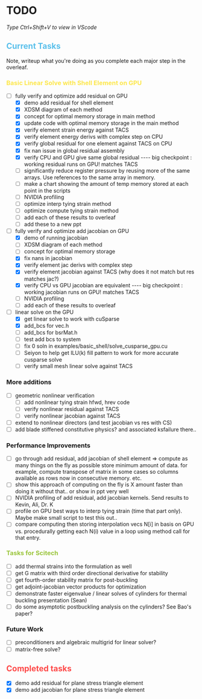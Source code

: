 # TODO
*Type Ctrl+Shift+V to view in VScode*
## <span style="color:#5bc0eb">Current Tasks</span>
Note, writeup what you're doing as you complete each major step in the overleaf.

### <span style="color:#fde74c">Basic Linear Solve with Shell Element on GPU</span>
- [ ] fully verify and optimize add residual on GPU
    - [x] demo add residual for shell element
    - [x] XDSM diagram of each method
    - [x] concept for optimal memory storage in main method
    - [x] update code with optimal memory storage in the main method
    - [x] verify element strain energy against TACS
    - [x] verify element energy derivs with complex step on CPU
    - [x] verify global residual for one element against TACS on CPU
    - [x] fix nan issue in global residual assembly
    - [x] verify CPU and GPU give same global residual
    ---- big checkpoint : working residual runs on GPU! matches TACS
    - [ ] significantly reduce register pressure by reusing more of the same arrays. Use references to the same array in memory.
    - [ ] make a chart showing the amount of temp memory stored at each point in the scripts
    - [ ] NVIDIA profiling
    - [ ] optimize interp tying strain method
    - [ ] optimize compute tying strain method
    - [ ] add each of these results to overleaf
    - [ ] add these to a new ppt
- [ ] fully verify and optimize add jacobian on GPU
    - [x] demo of running jacobian
    - [ ] XDSM diagram of each method
    - [ ] concept for optimal memory storage
    - [x] fix nans in jacobian
    - [x] verify element jac derivs with complex step
    - [x] verify element jacobian against TACS (why does it not match but res matches jac?)
    - [x] verify CPU vs GPU jacobian are equivalent
    ---- big checkpoint : working jacobian runs on GPU! matches TACS
    - [ ] NVIDIA profiling
    - [ ] add each of these results to overleaf
- [ ] linear solve on the GPU
    - [x] get linear solve to work with cuSparse
    - [x] add_bcs for vec.h
    - [ ] add_bcs for bsrMat.h
    - [ ] test add bcs to system
    - [ ] fix 0 soln in examples/basic_shell/solve_cusparse_gpu.cu
    - [ ] Seiyon to help get ILU(k) fill pattern to work for more accurate cusparse solve 
    - [ ] verify small mesh linear solve against TACS

### More additions
- [ ] geometric nonlinear verification
    - [ ] add nonlinear tying strain hfwd, hrev code
    - [ ] verify nonlinear residual against TACS
    - [ ] verify nonlinear jacobian against TACS
- [ ] extend to nonlinear directors (and test jacobian vs res with CS)
- [ ] add blade stiffened constitutive physics? and associated ksfailure there..

### Performance Improvements
- [ ] go through add residual, add jacobian of shell element => compute as many things on the fly as possible store minimum amount of data.
for example, compute transpose of matrix in some cases so columns available as rows now in consecutive memory. etc.
- [ ] show this approach of computing on the fly is X amount faster than doing it without that.. or show in ppt very well
- [ ] NVIDIA profiling of add residual, add jacobian kernels. Send results to Kevin, Ali, Dr. K
- [ ] profile on GPU best ways to interp tying strain (time that part only). Maybe make small script to test this out..
- [ ] compare computing then storing interpolation vecs N[i] in basis on GPU vs. procedurally getting each N(i) value in a loop using method call for that entry.

### <span style="color:#9bc53d">Tasks for Scitech</span>
- [ ] add thermal strains into the formulation as well
- [ ] get G matrix with third order directional derivative for stability
- [ ] get fourth-order stability matrix for post-buckling
- [ ] get adjoint-jacobian vector products for optimization
- [ ] demonstrate faster eigenvalue / linear solves of cylinders for thermal buckling presentation (Sean)
- [ ] do some asymptotic postbuckling analysis on the cylinders? See Bao's paper?

### Future Work
- [ ] preconditioners and algebraic multigrid for linear solver?
- [ ] matrix-free solve?

## <span style="color:#fe4a49">Completed tasks</span>
- [x] demo add residual for plane stress triangle element
- [x] demo add jacobian for plane stress triangle element   